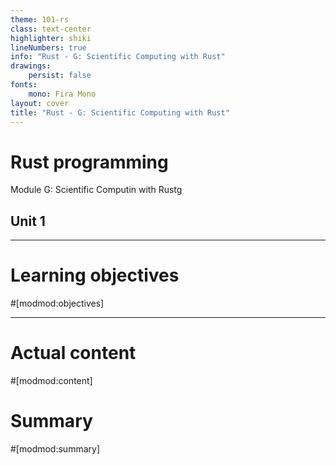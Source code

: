 ```yaml
---
theme: 101-rs
class: text-center
highlighter: shiki
lineNumbers: true
info: "Rust - G: Scientific Computing with Rust"
drawings:
    persist: false
fonts:
    mono: Fira Mono
layout: cover
title: "Rust - G: Scientific Computing with Rust"
---
```


# Rust programming

Module G: Scientific Computin with Rustg

## Unit 1

---
# Learning objectives

#[modmod:objectives]

---
# Actual content
#[modmod:content]

# Summary
#[modmod:summary]